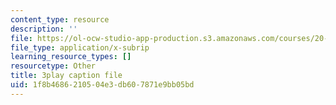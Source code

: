 ```yaml
---
content_type: resource
description: ''
file: https://ol-ocw-studio-app-production.s3.amazonaws.com/courses/20-219-becoming-the-next-bill-nye-writing-and-hosting-the-educational-show-january-iap-2015/1f8b4686210504e3db607871e9bb05bd_XDBr39cwmbg.srt
file_type: application/x-subrip
learning_resource_types: []
resourcetype: Other
title: 3play caption file
uid: 1f8b4686-2105-04e3-db60-7871e9bb05bd
---
```

